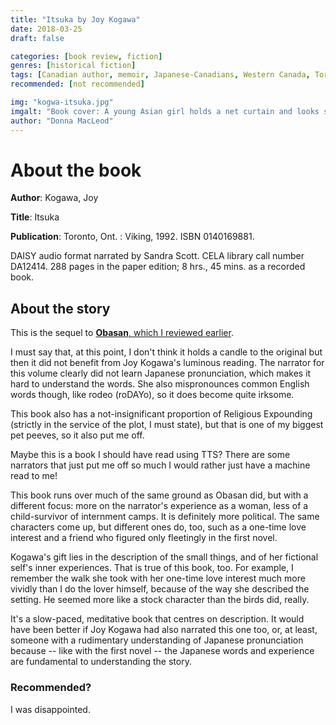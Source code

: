 ```yaml
---
title: "Itsuka by Joy Kogawa"
date: 2018-03-25
draft: false

categories: [book review, fiction]
genres: [historical fiction]
tags: [Canadian author, memoir, Japanese-Canadians, Western Canada, Toronto, WWII, 1940s, 1950s]
recommended: [not recommended]

img: "kogwa-itsuka.jpg"
imgalt: "Book cover: A young Asian girl holds a net curtain and looks sadly out a window. The title of the book appears vertically, on the right-hand side of the image, in an Asian-flavoured font."
author: "Donna MacLeod"
---
```


# About the book

**Author**: Kogawa, Joy

**Title**: Itsuka

**Publication**: Toronto, Ont. : Viking, 1992. ISBN 0140169881.

DAISY audio format narrated by Sandra Scott. CELA library call number DA12414. 288 pages in the paper edition; 8 hrs., 45 mins. as a recorded book.

## About the story

This is the sequel to [**Obasan**, which I reviewed earlier](/obasan-by-joy-kogawa/).

I must say that, at this point, I don't think it holds a candle to the original but then it did not benefit from Joy Kogawa's luminous reading. The narrator for this volume clearly did not learn Japanese pronunciation, which makes it hard to understand the words. She also mispronounces common English words though, like rodeo (roDAYo), so it does become quite irksome.

This book also has a not-insignificant proportion of Religious Expounding (strictly in the service of the plot, I must state), but that is one of my biggest pet peeves, so it also put me off.

Maybe this is a book I should have read using TTS? There are some narrators that just put me off so much I would rather just have a machine read to me!

This book runs over much of the same ground as Obasan did, but with a different focus: more on the narrator's experience as a woman, less of a child-survivor of internment camps. It is definitely more political. The same characters come up, but different ones do, too, such as a one-time love interest and a friend who figured only fleetingly in the first novel.

Kogawa's gift lies in the description of the small things, and of her fictional self's inner experiences. That is true of this book, too. For example, I remember the walk she took with her one-time love interest much more vividly than I do the lover himself, because of the way she described the setting. He seemed more like a stock character than the birds did, really.

It's a slow-paced, meditative book that centres on description. It would have been better if Joy Kogawa had also narrated this one too, or, at least, someone with a rudimentary understanding of Japanese pronunciation because -- like with the first novel -- the Japanese words and experience are fundamental to understanding the story.

### Recommended?

I was disappointed.